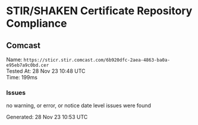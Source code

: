 # STIR/SHAKEN Certificate Repository Compliance

## Comcast

Name: `https://sticr.stir.comcast.com/6b920dfc-2aea-4863-ba0a-e95eb7a9c0bd.cer`\
Tested At: 28 Nov 23 10:48 UTC\
Time: 199ms

### Issues

no warning, or error, or notice date level issues were found

Generated: 28 Nov 23 10:53 UTC
